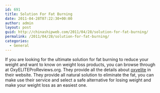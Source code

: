 ```yaml
---
id: 691
title: Solution For Fat Burning
date: 2011-04-28T07:22:30+00:00
author: admin
layout: post
guid: http://chinashipweb.com/2011/04/28/solution-for-fat-burning/
permalink: /2011/04/28/solution-for-fat-burning/
categories:
  - General
---
```

If you are looking for the ultimate solution for fat burning to reduce your weight and want to know on weight loss products, you can browse through at OxyELITEProReviews.org. They provide all the details about [oxyelite](http://www.oxyeliteproreviews.org/) in their website. They provide all natural solution to eliminate the fat, you can make use their service and select a safe alternative for losing weight and make your weight loss as an easiest one.